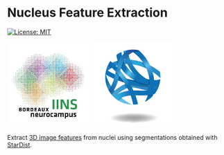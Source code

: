 # Nucleus Feature Extraction

[![License: MIT](https://img.shields.io/badge/License-MIT-yellow.svg)](https://opensource.org/licenses/MIT)

[![IINS Logo](imgs/iins_logo.png)](https://www.iins.u-bordeaux.fr/)
[![CBiB Logo](imgs/cbib_logo.png)](https://www.cbib.u-bordeaux.fr/)

Extract [3D image features](https://pyradiomics.readthedocs.io/en/latest/features.html) from nuclei using segmentations obtained with [StarDist](https://github.com/stardist/stardist).

